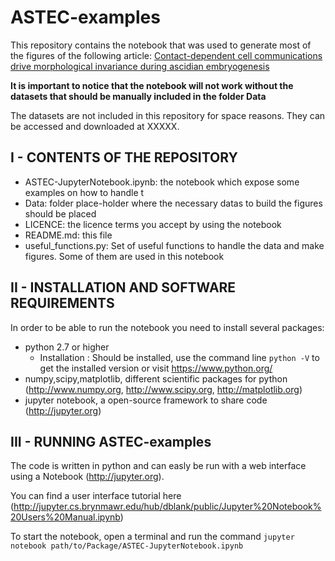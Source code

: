 # ASTEC-examples

This repository contains the notebook that was used to generate most of the figures of the following article: [Contact-dependent cell communications drive morphological invariance during ascidian embryogenesis](https://www.biorxiv.org/content/early/2017/12/24/238741)

**It is important to notice that the notebook will not work without the datasets that should be manually included in the folder Data**

The datasets are not included in this repository for space reasons. They can be accessed and downloaded at XXXXX.

## I - CONTENTS OF THE  REPOSITORY
  - ASTEC-JupyterNotebook.ipynb: the notebook which expose some examples on how to handle t
  - Data: folder place-holder where the necessary datas to build the figures should be placed
  - LICENCE: the licence terms you accept by using the notebook
  - README.md: this file 
  - useful_functions.py: Set of useful functions to handle the data and make figures. Some of them are used in this notebook

## II - INSTALLATION AND SOFTWARE REQUIREMENTS
In order to be able to run the notebook you need to install several packages:
  * python 2.7 or higher
    - Installation : Should be installed, use the command line `python -V` to get the installed version or visit https://www.python.org/
  * numpy,scipy,matplotlib, different scientific packages for python  (http://www.numpy.org, http://www.scipy.org, http://matplotlib.org)
  * jupyter notebook, a open-source framework to share code (http://jupyter.org)

## III - RUNNING ASTEC-examples
The code is written in python and can easly be run with a web interface using a Notebook (http://jupyter.org). 

You can find a user interface tutorial here (http://jupyter.cs.brynmawr.edu/hub/dblank/public/Jupyter%20Notebook%20Users%20Manual.ipynb)

To start the notebook, open a terminal and  run the command `jupyter notebook path/to/Package/ASTEC-JupyterNotebook.ipynb`
